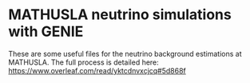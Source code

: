 # MATHUSLA neutrino simulations with GENIE

These are some useful files for the neutrino background estimations at MATHUSLA. The full process is detailed here:
https://www.overleaf.com/read/yktcdnvxcjcq#5d868f
